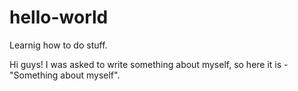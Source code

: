 # hello-world
Learnig how to do stuff.

Hi guys!
I was asked to write something about myself, so here it is - "Something about myself". 
